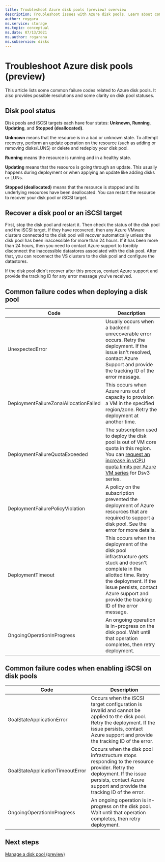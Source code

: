 ```yaml
---
title: Troubleshoot Azure disk pools (preview) overview
description: Troubleshoot issues with Azure disk pools. Learn about common failure codes and how to resolve them.
author: roygara
ms.service: storage
ms.topic: conceptual
ms.date: 07/13/2021
ms.author: rogarana
ms.subservice: disks
---
```


# Troubleshoot Azure disk pools (preview)

This article lists some common failure codes related to Azure disk pools. It also provides possible resolutions and some clarity on disk pool statuses.

## Disk pool status

Disk pools and iSCSI targets each have four states: **Unknown**, **Running**, **Updating**, and **Stopped (deallocated)**.

**Unknown** means that the resource is in a bad or unknown state. To attempt recovery, perform an update operation on the resource (such as adding or removing disks/LUNS) or delete and redeploy your disk pool.

**Running** means the resource is running and in a healthy state.

**Updating** means that the resource is going through an update. This usually happens during deployment or when applying an update like adding disks or LUNs.

**Stopped (deallocated)** means that the resource is stopped and its underlying resources have been deallocated. You can restart the resource to recover your disk pool or iSCSI target.

## Recover a disk pool or an iSCSI target

First, stop the disk pool and restart it. Then check the status of the disk pool and the iSCSI target. If they have recovered, then any Azure VMware clusters connected to the disk pool will recover automatically unless the disk pool has been inaccessible for more than 24 hours. If it has been more than 24 hours, then you need to contact Azure support to forcibly disconnect the inaccessible datastores associated with the disk pool. After that, you can reconnect the VS clusters to the disk pool and configure the datastores.

If the disk pool didn't recover after this process, contact Azure support and provide the tracking ID for any error message you've received.

## Common failure codes when deploying a disk pool
 
|Code  |Description  |
|---------|---------|
|UnexpectedError     |Usually occurs when a backend unrecoverable error occurs. Retry the deployment. If the issue isn't resolved, contact Azure Support and provide the tracking ID of the error message.         |
|DeploymentFailureZonalAllocationFailed     |This occurs when Azure runs out of capacity to provision a VM in the specified region/zone. Retry the deployment at another time.         |
|DeploymentFailureQuotaExceeded     |The subscription used to deploy the disk pool is out of VM core quota in this region. You can [request an increase in vCPU quota limits per Azure VM series](../azure-portal/supportability/per-vm-quota-requests.md) for Dsv3 series.         |
|DeploymentFailurePolicyViolation     |A policy on the subscription prevented the deployment of Azure resources that are required to support a disk pool. See the error for more details.         |
|DeploymentTimeout     |This occurs when the deployment of the disk pool infrastructure gets stuck and doesn't complete in the allotted time. Retry the deployment. If the issue persists, contact Azure support and provide the tracking ID of the error message.         |
|OngoingOperationInProgress     |An ongoing operation is in-progress on the disk pool. Wait until that operation completes, then retry deployment.         |

## Common failure codes when enabling iSCSI on disk pools

|Code  |Description  |
|---------|---------|
|GoalStateApplicationError     |Occurs when the iSCSI target configuration is invalid and cannot be applied to the disk pool. Retry the deployment. If the issue persists, contact Azure support and provide the tracking ID of the error.         |
|GoalStateApplicationTimeoutError     |Occurs when the disk pool infrastructure stops responding to the resource provider. Retry the deployment. If the issue persists, contact Azure support and provide the tracking ID of the error.         |
|OngoingOperationInProgress     |An ongoing operation is in-progress on the disk pool. Wait until that operation completes, then retry deployment.         |

## Next steps

[Manage a disk pool (preview)](disks-pools-manage.md)